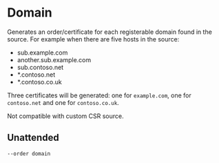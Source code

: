 ---
---
# Domain
Generates an order/certificate for each registerable domain found in the source. 
For example when there are five hosts in the source:

- sub.example.com
- another.sub.example.com
- sub.contoso.net
- *.contoso.net
- *.contoso.co.uk

Three certificates will be generated: one for `example.com`, one for `contoso.net` and one for `contoso.co.uk`.

Not compatible with custom CSR source.

## Unattended
`--order domain`